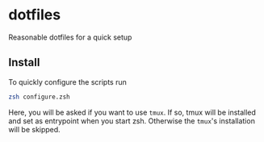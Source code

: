 # dotfiles

Reasonable dotfiles for a quick setup

## Install

To quickly configure the scripts run

```bash
zsh configure.zsh
```

Here, you will be asked if you want to use `tmux`. If so, tmux will be installed and set as entrypoint when you start zsh. Otherwise the `tmux`'s installation will be skipped.

